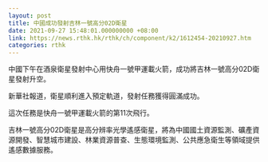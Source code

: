 ```yaml
---
layout: post
title: 中國成功發射吉林一號高分02D衛星
date: 2021-09-27 15:48:01.000000000 +08:00
link: https://news.rthk.hk/rthk/ch/component/k2/1612454-20210927.htm
categories: rthk
---
```


中國下午在酒泉衛星發射中心用快舟一號甲運載火箭，成功將吉林一號高分02D衛星發射升空。

新華社報道，衛星順利進入預定軌道，發射任務獲得圓滿成功。

這次任務是快舟一號甲運載火箭的第11次飛行。

吉林一號高分02D衛星是高分辨率光學遙感衛星，將為中國國土資源監測、礦產資源開發、智慧城市建設、林業資源普查、生態環境監測、公共應急衛生等領域提供遙感數據服務。
